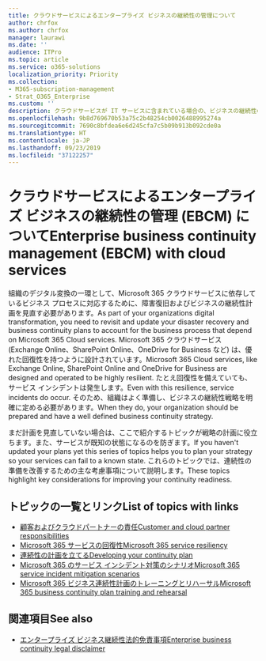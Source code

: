 ```yaml
---
title: クラウドサービスによるエンタープライズ ビジネスの継続性の管理について
author: chrfox
ms.author: chrfox
manager: laurawi
ms.date: ''
audience: ITPro
ms.topic: article
ms.service: o365-solutions
localization_priority: Priority
ms.collection:
- M365-subscription-management
- Strat_O365_Enterprise
ms.custom: ''
description: クラウドサービスが IT サービスに含まれている場合の、ビジネスの継続性の計画と実装の違いを説明します。
ms.openlocfilehash: 9b8d769670b53a75c2b48254cb0026488995274a
ms.sourcegitcommit: 7690c8bfdea6e6d245cfa7c5b09b913b092cde0a
ms.translationtype: HT
ms.contentlocale: ja-JP
ms.lasthandoff: 09/23/2019
ms.locfileid: "37122257"
---
```

# <a name="enterprise-business-continuity-management-ebcm-with-cloud-services"></a><span data-ttu-id="5af26-103">クラウドサービスによるエンタープライズ ビジネスの継続性の管理 (EBCM) について</span><span class="sxs-lookup"><span data-stu-id="5af26-103">Enterprise business continuity management (EBCM) with cloud services</span></span>

<span data-ttu-id="5af26-104">組織のデジタル変換の一環として、Microsoft 365 クラウドサービスに依存しているビジネス プロセスに対応するために、障害復旧およびビジネスの継続性計画を見直す必要があります。</span><span class="sxs-lookup"><span data-stu-id="5af26-104">As part of your organizations digital transformation, you need to revisit and update your disaster recovery and business continuity plans to account for the business process that depend on Microsoft 365 Cloud services.</span></span> <span data-ttu-id="5af26-105">Microsoft 365 クラウドサービス (Exchange Online、SharePoint Online、OneDrive for Business など) は、優れた回復性を持つように設計されています。</span><span class="sxs-lookup"><span data-stu-id="5af26-105">Microsoft 365 Cloud services, like Exchange Online, SharePoint Online and OneDrive for Business are designed and operated to be highly resilient.</span></span> <span data-ttu-id="5af26-106">たとえ回復性を備えていても、サービス インシデントは発生します。</span><span class="sxs-lookup"><span data-stu-id="5af26-106">Even with this resilience, service incidents do occur.</span></span> <span data-ttu-id="5af26-107">そのため、組織はよく準備し、ビジネスの継続性戦略を明確に定める必要があります。</span><span class="sxs-lookup"><span data-stu-id="5af26-107">When they do, your organization should be prepared and have a well defined business continuity strategy.</span></span>

<span data-ttu-id="5af26-108">まだ計画を見直していない場合は、ここで紹介するトピックが戦略の計画に役立ちます。また、サービスが既知の状態になるのを防ぎます。</span><span class="sxs-lookup"><span data-stu-id="5af26-108">If you haven't updated your plans yet this series of topics helps you to plan your strategy so your services can fail to a known state.</span></span> <span data-ttu-id="5af26-109">これらのトピックでは、連続性の準備を改善するための主な考慮事項について説明します。</span><span class="sxs-lookup"><span data-stu-id="5af26-109">These topics highlight key considerations for improving your continuity readiness.</span></span>

## <a name="list-of-topics-with-links"></a><span data-ttu-id="5af26-110">トピックの一覧とリンク</span><span class="sxs-lookup"><span data-stu-id="5af26-110">List of topics with links</span></span>

- [<span data-ttu-id="5af26-111">顧客およびクラウドパートナーの責任</span><span class="sxs-lookup"><span data-stu-id="5af26-111">Customer and cloud partner responsibilities</span></span>](ebcm-customer-and-cloud-partner-ebcm-responsibilities.md)
- [<span data-ttu-id="5af26-112">Microsoft 365 サービスの回復性</span><span class="sxs-lookup"><span data-stu-id="5af26-112">Microsoft 365 service resiliency</span></span>](ebcm-m365-service-resiliency.md)
- [<span data-ttu-id="5af26-113">連続性の計画を立てる</span><span class="sxs-lookup"><span data-stu-id="5af26-113">Developing your continuity plan</span></span>](ebcm-developing-your-ebcm-plan.md)
- [<span data-ttu-id="5af26-114">Microsoft 365 のサービス インシデント対策のシナリオ</span><span class="sxs-lookup"><span data-stu-id="5af26-114">Microsoft 365 service incident mitigation scenarios</span></span>](ebcm-microsoft-365-mitigations.md)
- [<span data-ttu-id="5af26-115">Microsoft 365 ビジネス連続性計画のトレーニングとリハーサル</span><span class="sxs-lookup"><span data-stu-id="5af26-115">Microsoft 365 business continuity plan training and rehearsal</span></span>](ebcm-enterprise-business-continuity-management-plan-rehearsal-and-user-training.md)

## <a name="see-also"></a><span data-ttu-id="5af26-116">関連項目</span><span class="sxs-lookup"><span data-stu-id="5af26-116">See also</span></span>

- [<span data-ttu-id="5af26-117">エンタープライズ ビジネス継続性法的免責事項</span><span class="sxs-lookup"><span data-stu-id="5af26-117">Enterprise business continuity legal disclaimer</span></span>](ebcm-legal-disclaimer.md)

